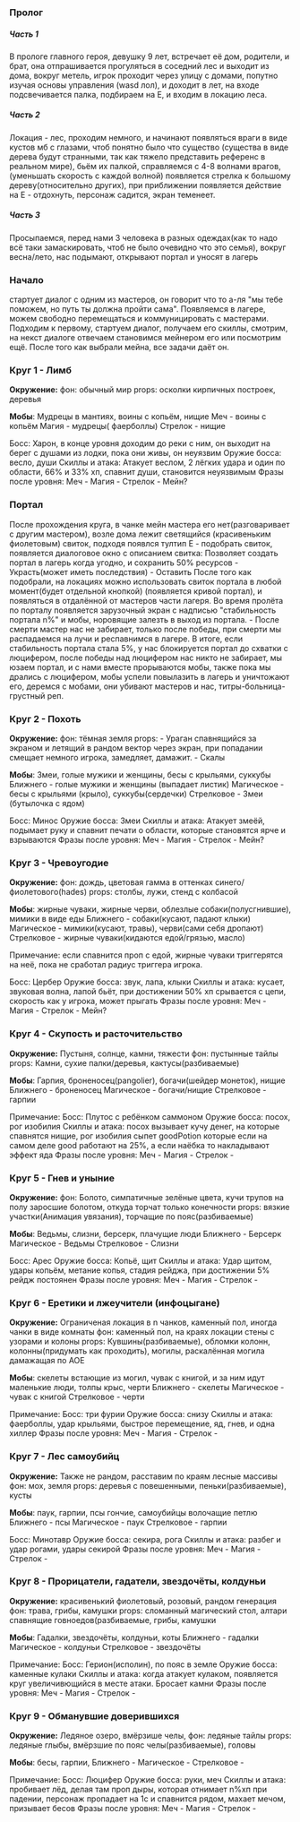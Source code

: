 
<h3>Пролог</h3>
	<h5>Часть 1</h5>
В прологе главного героя, девушку 9 лет, встречает её дом, родители, и брат, она отпрашивается прогуляться в соседний лес и выходит из дома, вокруг метель, игрок проходит через улицу с домами, попутно изучая основы управления (wasd лол), и доходит в лет, на входе подсвечивается палка, подбираем на E, и входим в локацию леса.

<h5>Часть 2</h5>
Локация - лес, проходим немного, и начинают появляться враги в виде кустов мб с глазами, чтоб понятно было что существо (существа в виде дерева будут странными, так как тяжело представить референс в реальном мире), бьём их палкой, справляемся с 4-8 волнами врагов, (уменьшать скорость с каждой волной) появляется стрелка к большому дереву(относительно других), при приближении появляется действие на Е - отдохнуть, персонаж садится, экран теменеет.

<h5>Часть 3</h5>
Просыпаемся, перед нами 3 человека в разных одеждах(как то надо всё таки замаскировать, чтоб не было очевидно что это семья), вокруг весна/лето, нас подымают, открывают портал и уносят в лагерь

<h3>Начало</h3>
стартует диалог с одним из мастеров, он говорит что то а-ля "мы тебе поможем, но путь ты должна пройти сама".
Появляемся в лагере, можем свободно перемещаться и коммуницировать с мастерами. 
Подходим к первому, стартуем диалог, получаем его скиллы, смотрим, на некст диалоге отвечаем становимся мейнером его или посмотрим ещё.
После того как выбрали мейна, все задачи даёт он. 

<h3>Круг 1 - Лимб</h3>
<B>Окружение:</B>
фон: обычный мир
props: осколки кирпичных построек, деревья

**Мобы**: Мудрецы в мантиях, воины с копьём, нищие
Меч - воины с копьём
Магия - мудрецы( фаерболлы)
Стрелок - нищие

Босс: Харон, в конце уровня доходим до реки с ним, он выходит на берег с душами из лодки, пока они живы, он неуязвим
Оружие босса: весло, души
Скиллы и атака: Атакует веслом, 2 лёгких удара и один по области, 66% и 33% хп, спавнит души, становится неуязвимым
Фразы после уровня:
Меч - 
Магия - 
Стрелок - 
Мейн?

<h3>Портал</h3>
После прохождения круга, в чанке мейн мастера его нет(разговаривает с другим мастером), возле дома лежит светящийся (красивеньким фиолетовым) свиток, подходя появлся тултип E - подобрать свиток, появляется диалоговое окно с описанием свитка:
Позволяет создать портал в лагерь когда угодно, и сохранить 50% ресурсов
- Украсть(может иметь последствия)
- Оставить
После того как подобрали, на локациях можно использовать свиток портала в любой момент(будет отдельной кнопкой) (появляется кривой портал), и появляться в отдалённой от мастеров части лагеря.
Во время пролёта по порталу появляется зарузочный экран с надписью "стабильность портала n%" и мобы, норовящие залезть в выход из портала.
- После смерти мастер нас не забирает, только после победы, при смерти мы распадаемся на лучи и респавнимся в лагере.
В итоге, если стабильность портала стала 5%, у нас блокируется портал до схватки с люцифером, после победы над люцифером нас никто не забирает, мы юзаем портал, и с нами вместе прорываются мобы, также пока мы дрались с люцифером, мобы успели повылазить в лагерь и уничтожают его, деремся с мобами, они убивают мастеров и нас, титры-больница-грустный реп.
<h3>Круг 2 - Похоть</h3>
<B>Окружение:</B>
фон: тёмная земля
props: 
- Ураган спавнящийся за экраном и летящий в рандом вектор через экран, при попадании смещает немного игрока, замедляет, дамажит.
- Скалы


**Мобы**: Змеи, голые мужики и женщины, бесы с крыльями, суккубы
Ближнего - голые мужики и женщины (выпадает листик)
Магическое - бесы с крыльями (крыло), суккубы(сердечки)
Стрелковое - Змеи (бутылочка с ядом)

Босс: Минос
Оружие босса: Змеи
Скиллы и атака: Атакует змеёй, подымает руку и спавнит печати о области, которые становятся ярче и взрываются
Фразы после уровня:
Меч - 
Магия - 
Стрелок - 
Мейн?

### Круг 3 - Чревоугодие


<B>Окружение:</B>
фон: дождь, цветовая гамма в оттенках синего/фиолетового(hades)
props: столбы, лужи, стенд с колбасой

**Мобы**:  жирные чуваки, жирные черви, облезлые собаки(полусгнившие), мимики в виде еды
Ближнего - собаки(кусают, падают клыки)
Магическое - мимики(кусают, травы), черви(сами себя дропают)
Стрелковое - жирные чуваки(кидаются едой/грязью, масло)

Примечание: если спавнится проп с едой, жирные чуваки триггерятся на неё, пока не сработал радиус триггера игрока.

Босс: Цербер
Оружие босса: звук, лапа, клыки
Скиллы и атака: кусает, звуковая волна, лапой бьёт, при достижении 50% хп срывается с цепи, скорость как у игрока, может прыгать
Фразы после уровня: 
Меч - 
Магия - 
Стрелок - 
Мейн?

### Круг 4 - Скупость  и расточительство


<B>Окружение:</B> Пустыня, солнце, камни, тяжести
фон: пустынные тайлы
props: Камни, сухие палки/деревья, кактусы(разбиваемые)

**Мобы**:  Гарпия, броненосец(pangolier), богачи(шейдер монеток), нищие
Ближнего - броненосец
Магическое - богачи/нищие
Стрелковое - гарпии

Примечание: 
Босс: Плутос с ребёнком саммоном
Оружие босса: посох, рог изобилия
Скиллы и атака: посох вызывает кучу денег, на которые спавнятся нищие, рог изобилия сыпет goodPotion которые если на самом деле good работают на 25%, а если наёбка то накладывают эффект яда
Фразы после уровня: 
Меч - 
Магия - 
Стрелок - 

### Круг 5 - Гнев и уныние


<B>Окружение:</B>
фон: Болото, симпатичные зелёные цвета, кучи трупов на полу заросшие болотом, откуда торчат только конечности
props: вязкие участки(Анимация увязания), торчащие по пояс(разбиваемые)

**Мобы**:  Ведьмы, слизни, берсерк, плачущие люди
Ближнего - Берсерк
Магическое - Ведьмы
Стрелковое - Слизни

Босс: Арес 
Оружие босса: Копьё, щит 
Скиллы и атака: Удар щитом, удары копьём, метание копья, стадия рейджа, при достижении 5% рейдж постоянен
Фразы после уровня: 
Меч - 
Магия - 
Стрелок - 

### Круг 6 - Еретики и лжеучители (инфоцыгане)

<B>Окружение:</B> Ограниченая локация в n чанков, каменный пол, иногда чанки в виде комнаты
фон: каменный пол, на краях локации стены с узорами и колоны
props: Кувшины(разбиваемые), обломки колонн, колонны(придумать как проходить), могилы, раскалённая могила дамажащая по АОЕ

**Мобы**:  скелеты встающие из могил, чувак с книгой, и за ним идут маленькие люди, толпы крыс, черти
Ближнего - скелеты
Магическое - чувак с книгой
Стрелковое - черти

Примечание: 
Босс: три фурии
Оружие босса: снизу
Скиллы и атака: фаерболлы, удар крыльями, быстрое перемещение, яд, гнев, и одна хиллер 
Фразы после уровня: 
Меч - 
Магия - 
Стрелок - 
### Круг 7 - Лес самоубийц


<B>Окружение:</B> Также не рандом, расставим по краям лесные массивы
фон: мох, земля
props: деревья с повешенными, пеньки(разбиваемые), кусты

**Мобы**:  паук, гарпии, псы гончие, самоубийцы волочащие петлю
Ближнего - псы
Магическое - паук
Стрелковое - гарпии

Босс: Минотавр
Оружие босса: секира, рога
Скиллы и атака: разбег и удар рогами, удары секирой
Фразы после уровня: 
Меч - 
Магия - 
Стрелок - 
### Круг 8 - Прорицатели, гадатели, звездочёты, колдуньи

<B>Окружение:</B> красивенький фиолетовый, розовый, рандом генерация
фон: трава, грибы, камушки
props: сломанный магический стол, алтари спавнящие говноедов(разбиваемые, грибы, камушки

**Мобы**:  Гадалки, звездочёты, колдуньи, коты
Ближнего - гадалки
Магическое - колдуньи
Стрелковое - звездочёты

Примечание: 
Босс: Герион(исполин), по пояс в земле
Оружие босса: каменные кулаки
Скиллы и атака: когда атакует кулаком, появляется круг увеличивющийся в месте атаки. Бросает камни
Фразы после уровня: 
Меч - 
Магия - 
Стрелок - 
### Круг 9 - Обманувшие доверившихся


<B>Окружение:</B> Ледяное озеро, вмёрзише челы, 
фон: ледяные тайлы
props: ледяные глыбы, вмёрзшие по пояс челы(разбиваемые), головы

**Мобы**:  бесы, гарпии, 
Ближнего - 
Магическое - 
Стрелковое - 

Примечание: 
Босс: Люцифер
Оружие босса: руки, меч
Скиллы и атака: пробивает лёд, делая там проп дыры, которая отнимает n%хп при падении, персонаж пропадает на 1с и спавнится рядом, махает мечом, призывает бесов
Фразы после уровня: 
Меч - 
Магия - 
Стрелок - 